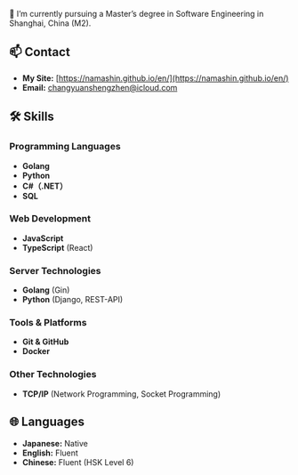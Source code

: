 🌱 I’m currently pursuing a Master’s degree in Software Engineering in Shanghai, China (M2).

## 📫 Contact
- **My Site:** [https://namashin.github.io/en/](https://namashin.github.io/en/)
- **Email:** [changyuanshengzhen@icloud.com](mailto:changyuanshengzhen@icloud.com)

## 🛠 Skills

### Programming Languages
- **Golang**
- **Python**
- **C#（.NET）**
- **SQL**

### Web Development
- **JavaScript**
- **TypeScript** (React)

### Server Technologies
- **Golang** (Gin)
- **Python** (Django, REST-API)
  
### Tools & Platforms
- **Git & GitHub**
- **Docker**

### Other Technologies
- **TCP/IP** (Network Programming, Socket Programming)

## 🌐 Languages
- **Japanese:** Native
- **English:** Fluent
- **Chinese:** Fluent (HSK Level 6)
